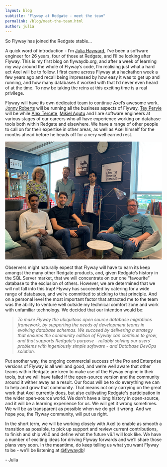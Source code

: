 ```yaml
---
layout: blog
subtitle: "Flyway at Redgate - meet the team"
permalink: /blog/meet-the-team.html
author: julia
---
```


So Flyway has joined the Redgate stable...

A quick word of introduction - I’m [Julia Hayward](https://twitter.com/Julia_Hayward), I’ve been a software engineer for 26 years, four of those at Redgate, and I’ll be looking after Flyway. This is my first blog on flywaydb.org, and after a week of learning my way around the whole of Flyway’s code, I’m realising just what a hard act Axel will be to follow. I first came across Flyway at a hackathon week a few years ago and recall being impressed by how easy it was to get up and running, and how many databases it worked with that I’d never even heard of at the time. To now be taking the reins at this exciting time is a real privilege.

Flyway will have its own dedicated team to continue Axel’s awesome work. [Jonny Roberts](https://twitter.com/jonny_robots) will be running all the business aspects of Flyway, [Tey Peryie](https://twitter.com/tey247) will be      while [Alex Tercete](https://twitter.com/alextercete), [Mikiel Agutu](https://twitter.com/mikielagutu) and I are software engineers at various stages of our careers who all have experience working on database tools both within Redgate and elsewhere. We have a range of other people to call on for their expertise in other areas, as well as Axel himself for the months ahead before he heads off for a very well earned rest.

![Axel with the new Flyway Team](/assets/posts/meet-the-team/the-team.png)

Observers might naturally expect that Flyway will have to earn its keep amongst the many other Redgate products, and, given Redgate’s history in the SQL Server market, that we will concentrate on our one “favourite” database to the exclusion of others. However, we are determined that we will not fall into this trap! Flyway has succeeded by catering for a wide range of databases, and we’re committed to sticking to that principle. And on a personal level the most important factor that attracted me to the team was the ability to venture well outside my technical comfort zone and work with unfamiliar technology. We decided that our intention would be:

> *To make Flyway the ubiquitous open source database migrations framework, by supporting the needs of development teams in evolving database schemas. We succeed by delivering a strategy that ensures the community edition of Flyway can continue to grow, and that supports Redgate’s purpose - reliably solving our users’ problems with ingeniously simple software - and Database DevOps solution.*

Put another way, the ongoing commercial success of the Pro and Enterprise versions of Flyway is all well and good, and we’re well aware that other teams within Redgate are keen to make use of the Flyway engine in their tools, but we will have failed if the open-source version and the community around it wither away as a result. Our focus will be to do everything we can to help and grow that community. That means not only carrying on the great work that Axel currently does, but also cultivating Redgate's participation in the wider open-source world. We don't have a long history in open-source, and it will be a learning experience for us. We will get it wrong sometimes. We will be as transparent as possible when we do get it wrong. And we hope you, the Flyway community, will put us right.

In the short term, we will be working closely with Axel to enable as smooth a transition as possible, 
to pick up support and review current contributions, to finish and ship v6.0 and define what the future 
v6.1 will look like. We have a number of exciting ideas for driving Flyway forwards and we’ll share 
those plans very soon. In the meantime, do keep telling us what you want Flyway to be - we'll be
listening at [@flywaydb](https://twitter.com/flywaydb)! 

\- Julia